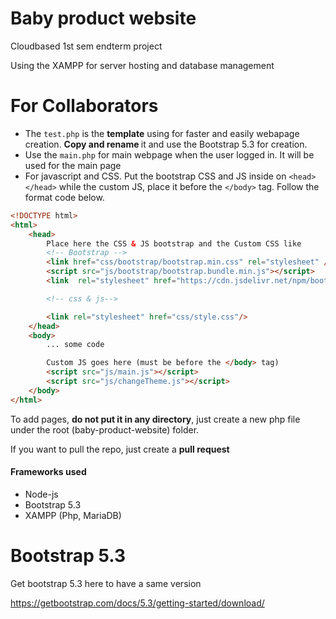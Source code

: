
# Baby product website
Cloudbased 1st sem endterm project

Using the XAMPP for server hosting and database management

# For Collaborators
- The <code>test.php</code> is the <strong>template</strong> using for faster and easily webapage creation. <strong>Copy and rename </strong> it and use the Bootstrap 5.3 for creation.
- Use the <code>main.php</code> for main webpage when the user logged in. It will be used for the main page
- For javascript and CSS. Put the bootstrap CSS and JS inside on ``<head></head>``  while the custom JS, place it before the ``</body>`` tag. Follow the format code below.

```html
<!DOCTYPE html>
<html>
	<head>
		Place here the CSS & JS bootstrap and the Custom CSS like
		<!-- Bootstrap -->
		<link href="css/bootstrap/bootstrap.min.css" rel="stylesheet" />
		<script src="js/bootstrap/bootstrap.bundle.min.js"></script>
		<link  rel="stylesheet" href="https://cdn.jsdelivr.net/npm/bootstrap-icons@1.10.3/font/bootstrap-icons.css">

		<!-- css & js-->

		<link rel="stylesheet" href="css/style.css"/>
	</head>
	<body>
		... some code

		Custom JS goes here (must be before the </body> tag)
		<script src="js/main.js"></script>
		<script src="js/changeTheme.js"></script>
	</body>
</html>
```

To add pages, <strong>do not put it in any directory</strong>, just create a new php file under the root (baby-product-website) folder.

If you want to pull the repo, just create a **pull request**

#### Frameworks used
 - Node-js
 - Bootstrap 5.3
 - XAMPP (Php, MariaDB)

# Bootstrap 5.3
Get bootstrap 5.3 here to have a same version

https://getbootstrap.com/docs/5.3/getting-started/download/
